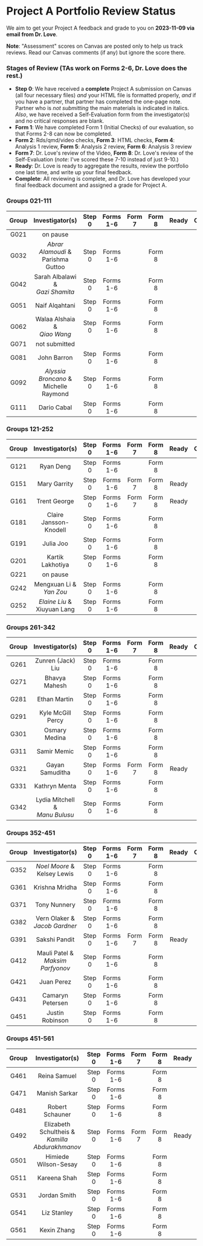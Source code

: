 # Project A Portfolio Review Status

We aim to get your Project A feedback and grade to you on **2023-11-09 via email from Dr. Love**. 

**Note**: "Assessment" scores on Canvas are posted only to help us track reviews. Read our Canvas comments (if any) but ignore the score there.

### Stages of Review (TAs work on Forms 2-6, Dr. Love does the rest.)

- **Step 0**: We have received a **complete** Project A submission on Canvas (all four necessary files) *and* your HTML file is formatted properly, *and* if you have a partner, that partner has completed the one-page note. Partner who is *not submitting* the main materials is indicated in italics. *Also*, we have received a Self-Evaluation form from the investigator(s) and no critical responses are blank.
- **Form 1**: We have completed Form 1 (Initial Checks) of our evaluation, so that Forms 2-8 can now be completed.
- **Form 2**: Rds/qmd/video checks, **Form 3**: HTML checks, **Form 4**: Analysis 1 review, **Form 5**: Analysis 2 review, **Form 6**: Analysis 3 review
- **Form 7**: Dr. Love's review of the Video, **Form 8**: Dr. Love's review of the Self-Evaluation (*note*: I've scored these 7-10 instead of just 9-10.)
- **Ready**: Dr. Love is ready to aggregate the results, review the portfolio one last time, and write up your final feedback.
- **Complete**: All reviewing is complete, and Dr. Love has developed your final feedback document and assigned a grade for Project A.

### Groups 021-111

Group | Investigator(s) | Step 0 | Forms 1-6 | Form 7 | Form 8 | Ready | Complete | Group |
:-----: | :-------------------------: | :-----: | :-----: | :-----: | :-----: | :-----: | :--------: | :-----: |
G021 | on pause | 
G032 | *Abrar Alamoudi* & <br /> Parishma Guttoo | Step 0 | Forms 1-6 | | Form 8 | | | G032
G042 | Sarah Albalawi & <br /> *Gazi Shamita* | Step 0 | Forms 1-6 | | Form 8 | | | G042
G051 | Naif Alqahtani | Step 0 | Forms 1-6 | | Form 8 | | | G051
G062 | Walaa Alshaia & <br /> *Qiao Wang* | Step 0 | Forms 1-6 | | Form 8 | | | G062
G071 | not submitted | 
G081 | John Barron | Step 0 | Forms 1-6 | | Form 8 | | | G081
G092 | *Alyssia Broncano* & <br /> Michelle Raymond | Step 0 | Forms 1-6 | | Form 8 | | | G092
G111 | Dario Cabal | Step 0 | Forms 1-6 | | Form 8 | | | G111

### Groups 121-252

Group | Investigator(s) | Step 0 | Forms 1-6 | Form 7 | Form 8 | Ready | Complete | Group |
:-----: | :-------------------------: | :-----: | :-----: | :-----: | :-----: | :-----: | :--------: | :-----: |
G121 | Ryan Deng | Step 0 | Forms 1-6 | | Form 8 | | | G121
G151 | Mary Garrity | Step 0 | Forms 1-6 | Form 7 | Form 8 | Ready | | G151
G161 | Trent George | Step 0 | Forms 1-6 | Form 7 | Form 8 | Ready | | G161
G181 | Claire Jansson-Knodell | Step 0 | Forms 1-6 | | Form 8 | | | G181
G191 | Julia Joo | Step 0 | Forms 1-6 | | Form 8 | | | G191
G201 | Kartik Lakhotiya | Step 0 | Forms 1-6 | | Form 8 | | | G201
G221 | on pause | 
G242 | Mengxuan Li & <br /> *Yan Zou* | Step 0 | Forms 1-6 | | Form 8 | | | G242
G252 | *Elaine Liu* & <br /> Xiuyuan Lang | Step 0 | Forms 1-6 | | Form 8 | | | G252

### Groups 261-342

Group | Investigator(s) | Step 0 | Forms 1-6 | Form 7 | Form 8 | Ready | Complete | Group |
:-----: | :-------------------------: | :-----: | :-----: | :-----: | :-----: | :-----: | :--------: | :-----: |
G261 | Zunren (Jack) Liu | Step 0 | Forms 1-6 | | Form 8 | | | G261
G271 | Bhavya Mahesh | Step 0 | Forms 1-6 | | Form 8 | | | G271
G281 | Ethan Martin | Step 0 | Forms 1-6 | | Form 8 | | | G281
G291 | Kyle McGill Percy | Step 0 | Forms 1-6 | | Form 8 | | | G291
G301 | Osmary Medina | Step 0 | Forms 1-6 | | Form 8 | | | G301
G311 | Samir Memic | Step 0 | Forms 1-6 | | Form 8 | | | G311
G321 | Gayan Samuditha | Step 0 | Forms 1-6 | Form 7 | Form 8 | Ready | | G321
G331 | Kathryn Menta | Step 0 | Forms 1-6 | | Form 8 | | | G331
G342 | Lydia Mitchell & <br /> *Manu Bulusu* | Step 0 | Forms 1-6 | | Form 8 | | | G342

### Groups 352-451

Group | Investigator(s) | Step 0 | Forms 1-6 | Form 7 | Form 8 | Ready | Complete | Group |
:-----: | :-------------------------: | :-----: | :-----: | :-----: | :-----: | :-----: | :--------: | :-----: |
G352 | *Noel Moore* & <br /> Kelsey Lewis | Step 0 | Forms 1-6 | | Form 8 | | | G352
G361 | Krishna Mridha | Step 0 | Forms 1-6 | | Form 8 | | | G361
G371 | Tony Nunnery | Step 0 | Forms 1-6 | | Form 8 | | | G371
G382 | Vern Olaker & <br /> *Jacob Gardner* | Step 0 | Forms 1-6 | | Form 8 | | | G382
G391 | Sakshi Pandit | Step 0 | Forms 1-6 | Form 7 | Form 8 | Ready | | G391
G412 | Mauli Patel & <br /> *Maksim Parfyonov* | Step 0 | Forms 1-6 | | Form 8 | | | G412
G421 | Juan Perez | Step 0 | Forms 1-6 | | Form 8 | | | G421
G431 | Camaryn Petersen | Step 0 | Forms 1-6 | | Form 8 | | | G431
G451 | Justin Robinson | Step 0 | Forms 1-6 | | Form 8 | | | G451

### Groups 451-561

Group | Investigator(s) | Step 0 | Forms 1-6 | Form 7 | Form 8 | Ready | Complete | Group |
:-----: | :-------------------------: | :-----: | :-----: | :-----: | :-----: | :-----: | :--------: | :-----: |
G461 | Reina Samuel | Step 0 | Forms 1-6 | | Form 8 | | | G461
G471 | Manish Sarkar | Step 0 | Forms 1-6 | | Form 8 | | | G471
G481 | Robert Schauner | Step 0 | Forms 1-6 | | Form 8 | | | G481
G492 | Elizabeth Schultheis & <br /> *Kamilla Abdurakhmanov* | Step 0 | Forms 1-6 | Form 7 | Form 8 | Ready | | G492
G501 | Himiede Wilson-Sesay | Step 0 | Forms 1-6 | | Form 8 | | | G501
G511 | Kareena Shah | Step 0 | Forms 1-6 | | Form 8 | | | G511
G531 | Jordan Smith | Step 0 | Forms 1-6 | | Form 8 | | | G531
G541 | Liz Stanley | Step 0 | Forms 1-6 | | Form 8 | | | G541
G561 | Kexin Zhang | Step 0 | Forms 1-6 | | Form 8 | | | G561

